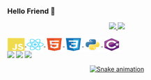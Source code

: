 ### Hello Friend 👋

<div align="center">
  <a href="https://github.com/sudown">
  <img height="180em" src="https://github-readme-stats.vercel.app/api?username=sudown&show_icons=true&theme=dracula&include_all_commits=true&count_private=true"/>
  <img height="180em" src="https://github-readme-stats.vercel.app/api/top-langs/?username=sudown&layout=compact&langs_count=7&theme=dracula"/>
</div>

<div style="display: inline_block"><br>
  <img align="center" alt="sudown-Js" height="30" width="40" src="https://raw.githubusercontent.com/devicons/devicon/master/icons/javascript/javascript-plain.svg">
  <img align="center" alt="sudown-React" height="30" width="40" src="https://raw.githubusercontent.com/devicons/devicon/master/icons/react/react-original.svg">
  <img align="center" alt="sudown-HTML" height="30" width="40" src="https://raw.githubusercontent.com/devicons/devicon/master/icons/html5/html5-original.svg">
  <img align="center" alt="sudown-CSS" height="30" width="40" src="https://raw.githubusercontent.com/devicons/devicon/master/icons/css3/css3-original.svg">
  <img align="center" alt="sudown-Python" height="30" width="40" src="https://raw.githubusercontent.com/devicons/devicon/master/icons/python/python-original.svg">
  <img align="center" alt="sudown-Csharp" height="30" width="40" src="https://raw.githubusercontent.com/devicons/devicon/master/icons/csharp/csharp-original.svg">

</div>

<div>
  <a href="https://instagram.com/mirosmar.santos.9849" target="_blank"><img src="https://img.shields.io/badge/-Instagram-%23E4405F?style=for-the-badge&logo=instagram&logoColor=white" target="_blank"></a>
 	<a href="https://www.twitch.tv/linwithlau" target="_blank"><img src="https://img.shields.io/badge/Twitch-9146FF?style=for-the-badge&logo=twitch&logoColor=white" target="_blank"></a>
  <a href = "mailto:mirosmarsantoss@gmail.com"><img src="https://img.shields.io/badge/-Gmail-%23333?style=for-the-badge&logo=gmail&logoColor=white" target="_blank"  </a>
</div>

<div align="center">

  ![Snake animation](https://github.com/sudown/sudown/blob/output/github-contribution-grid-snake.svg)
  
</div>
